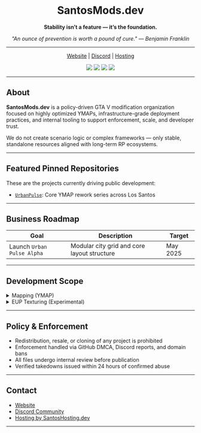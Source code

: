 <h1 align="center">SantosMods.dev</h1>

<p align="center"><strong>Stability isn’t a feature — it’s the foundation.</strong></p>
<p align="center"><em>"An ounce of prevention is worth a pound of cure." — Benjamin Franklin</em></p>

---

<p align="center">
  <a href="https://santosmods.dev">Website</a> |
  <a href="https://discord.gg/Zaa74kYNxG">Discord</a> |
  <a href="https://santoshosting.dev">Hosting</a>
</p>

<p align="center">
  <img src="https://img.shields.io/badge/status-active-blue" />
  <img src="https://img.shields.io/badge/main_project-Urban_Pulse-critical" />
  <img src="https://img.shields.io/badge/fivem-compatible-success" />
  <img src="https://img.shields.io/badge/enforcement-strict-red" />
</p>

---

## About

**SantosMods.dev** is a policy-driven GTA V modification organization focused on highly optimized YMAPs, infrastructure-grade deployment practices, and internal tooling to support enforcement, scale, and developer trust.

We do not create scenario logic or complex frameworks — only stable, standalone resources aligned with long-term RP ecosystems.

---

## Featured Pinned Repositories

These are the projects currently driving public development:

- [`UrbanPulse`](https://github.com/SantosMods/UrbanPulse): Core YMAP rework series across Los Santos  

---

## Business Roadmap

| Goal                          | Description                                                   | Target       |
|------------------------------|---------------------------------------------------------------|--------------|
| Launch `Urban Pulse Alpha`   | Modular city grid and core layout structure                   | May 2025      |

---

## Development Scope

<details>
<summary>Mapping (YMAP)</summary>

- High-performance, static-only map design  
- Modular layout for environment targeting  
</details>

<details>
<summary>EUP Texturing (Experimental)</summary>

- Internal-use tactical & patrol textures  
- Future public drops under restricted license  
</details>

---

## Policy & Enforcement

- Redistribution, resale, or cloning of any project is prohibited  
- Enforcement handled via GitHub DMCA, Discord reports, and domain bans  
- All files undergo internal review before publication  
- Verified takedowns issued within 24 hours of confirmed abuse

---

## Contact

- [Website](https://santosmods.dev)  
- [Discord Community](https://discord.gg/Zaa74kYNxG)  
- [Hosting by SantosHosting.dev](https://santoshosting.dev)

---
